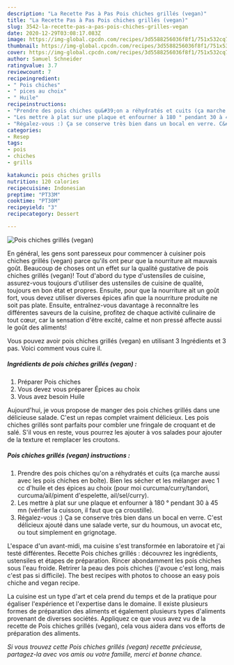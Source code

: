 ```yaml
---
description: "La Recette Pas à Pas Pois chiches grillés (vegan)"
title: "La Recette Pas à Pas Pois chiches grillés (vegan)"
slug: 3542-la-recette-pas-a-pas-pois-chiches-grilles-vegan
date: 2020-12-29T03:08:17.083Z
image: https://img-global.cpcdn.com/recipes/3d5588256036f8f1/751x532cq70/pois-chiches-grilles-vegan-photo-principale-de-la-recette.jpg
thumbnail: https://img-global.cpcdn.com/recipes/3d5588256036f8f1/751x532cq70/pois-chiches-grilles-vegan-photo-principale-de-la-recette.jpg
cover: https://img-global.cpcdn.com/recipes/3d5588256036f8f1/751x532cq70/pois-chiches-grilles-vegan-photo-principale-de-la-recette.jpg
author: Samuel Schneider
ratingvalue: 3.7
reviewcount: 7
recipeingredient:
- " Pois chiches"
- " pices au choix"
- " Huile"
recipeinstructions:
- "Prendre des pois chiches qu&#39;on a réhydratés et cuits (ça marche aussi avec les pois chiches en boîte). Bien les sécher et les mélanger avec 1 cc d&#39;huile et des épices au choix (pour moi curcuma/curry/tandori, curcuma/ail/piment d&#39;espelette, ail/sel/curry)."
- "Les mettre à plat sur une plaque et enfourner à 180 ° pendant 30 à 45 mn (vérifier la cuisson, il faut que ça croustille)."
- "Régalez-vous :) Ça se conserve très bien dans un bocal en verre. C&#39;est délicieux ajouté dans une salade verte, sur du houmous, un avocat etc, ou tout simplement en grignotage."
categories:
- Resep
tags:
- pois
- chiches
- grills

katakunci: pois chiches grills 
nutrition: 120 calories
recipecuisine: Indonesian
preptime: "PT33M"
cooktime: "PT30M"
recipeyield: "3"
recipecategory: Dessert

---
```



![Pois chiches grillés (vegan)](https://img-global.cpcdn.com/recipes/3d5588256036f8f1/751x532cq70/pois-chiches-grilles-vegan-photo-principale-de-la-recette.jpg)

En général, les gens sont paresseux pour commencer à cuisiner pois chiches grillés (vegan) parce qu'ils ont peur que la nourriture ait mauvais goût. Beaucoup de choses ont un effet sur la qualité gustative de pois chiches grillés (vegan)! Tout d'abord du type d'ustensiles de cuisine, assurez-vous toujours d'utiliser des ustensiles de cuisine de qualité, toujours en bon état et propres. Ensuite, pour que la nourriture ait un goût fort, vous devez utiliser diverses épices afin que la nourriture produite ne soit pas plate. Ensuite, entraînez-vous davantage à reconnaître les différentes saveurs de la cuisine, profitez de chaque activité culinaire de tout cœur, car la sensation d'être excité, calme et non pressé affecte aussi le goût des aliments!

<!--inarticleads1-->

Vous pouvez avoir pois chiches grillés (vegan) en utilisant 3 Ingrédients et 3 pas. Voici comment vous cuire il.

##### Ingrédients de pois chiches grillés (vegan) :

1. Préparer  Pois chiches
1. Vous devez vous préparer  Épices au choix
1. Vous avez besoin  Huile


Aujourd&#39;hui, je vous propose de manger des pois chiches grillés dans une délicieuse salade. C&#39;est un repas complet vraiment délicieux. Les pois chiches grillés sont parfaits pour combler une fringale de croquant et de salé. S&#39;il vous en reste, vous pourrez les ajouter à vos salades pour ajouter de la texture et remplacer les croutons. 

<!--inarticleads2-->

##### Pois chiches grillés (vegan) instructions :

1. Prendre des pois chiches qu&#39;on a réhydratés et cuits (ça marche aussi avec les pois chiches en boîte). Bien les sécher et les mélanger avec 1 cc d&#39;huile et des épices au choix (pour moi curcuma/curry/tandori, curcuma/ail/piment d&#39;espelette, ail/sel/curry).
1. Les mettre à plat sur une plaque et enfourner à 180 ° pendant 30 à 45 mn (vérifier la cuisson, il faut que ça croustille).
1. Régalez-vous :) Ça se conserve très bien dans un bocal en verre. C&#39;est délicieux ajouté dans une salade verte, sur du houmous, un avocat etc, ou tout simplement en grignotage.


L&#39;espace d&#39;un avant-midi, ma cuisine s&#39;est transformée en laboratoire et j&#39;ai testé différentes. Recette Pois chiches grillés : découvrez les ingrédients, ustensiles et étapes de préparation. Rincer abondamment les pois chiches sous l&#39;eau froide. Retrirer la peau des pois chiches (j&#39;avoue c&#39;est long, mais c&#39;est pas si difficile). The best recipes with photos to choose an easy pois chiche and vegan recipe. 

<!--inarticleads1-->

<p>
La cuisine est un type d'art et cela prend du temps et de la pratique pour égaliser l'expérience et l'expertise dans le domaine. Il existe plusieurs formes de préparation des aliments et également plusieurs types d'aliments provenant de diverses sociétés. Appliquez ce que vous avez vu de la recette de Pois chiches grillés (vegan), cela vous aidera dans vos efforts de préparation des aliments.
</p>

<p>
<i>Si vous trouvez cette Pois chiches grillés (vegan) recette précieuse, partagez-la avec vos amis ou votre famille, merci et bonne chance.</i>
</p>
